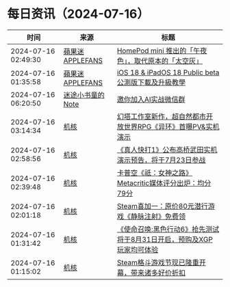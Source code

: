 ﻿# 每日资讯（2024-07-16）

|时间|来源|标题|
|---|---|---|
|2024-07-16 02:49:30|[蘋果迷 APPLEFANS](https://applefans.today/feed/)|[HomePod mini 推出的「午夜色」，取代原本的「太空灰」](https://applefans.today/2024-07-homepod-mini-in-midnight/)|
|2024-07-16 01:35:58|[蘋果迷 APPLEFANS](https://applefans.today/feed/)|[iOS 18 & iPadOS 18 Public beta 公測版下載及升級教學](https://applefans.today/2024-ios-18-public-beta/)|
|2024-07-16 06:20:50|[迷途小书童的Note](https://xugaoxiang.com/feed)|[邀你加入AI实战微信群](https://xugaoxiang.com/2024/07/16/ai-wechat-group/)|
|2024-07-16 03:14:34|[机核](https://www.gcores.com/rss)|[幻塔工作室新作，超自然都市开放世界RPG《异环》首曝PV&实机演示](https://www.gcores.com/articles/185034)|
|2024-07-16 02:58:56|[机核](https://www.gcores.com/rss)|[《真人快打1》公布高桥武田实机演示预告，将于7月23日参战](https://www.gcores.com/articles/185032)|
|2024-07-16 02:39:48|[机核](https://www.gcores.com/rss)|[卡普空《祇：女神之路》Metacritic媒体评分出炉：均分79分](https://www.gcores.com/articles/185029)|
|2024-07-16 02:01:18|[机核](https://www.gcores.com/rss)|[Steam喜加一：原价80元潜行游戏《静脉注射》免费领](https://www.gcores.com/articles/185030)|
|2024-07-16 01:31:42|[机核](https://www.gcores.com/rss)|[《使命召唤:黑色行动6》抢先测试将于8月31日开启，预购及XGP玩家均可体验](https://www.gcores.com/articles/185026)|
|2024-07-16 01:15:02|[机核](https://www.gcores.com/rss)|[Steam格斗游戏节现已隆重开幕，带来诸多好价折扣](https://www.gcores.com/articles/185025)|
